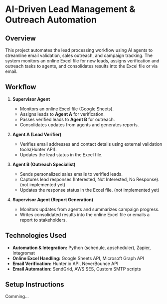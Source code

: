 # AI-Driven Lead Management & Outreach Automation

## Overview
This project automates the lead processing workflow using AI agents to streamline email validation, sales outreach, and campaign tracking. The system monitors an online Excel file for new leads, assigns verification and outreach tasks to agents, and consolidates results into the Excel file or via email.

## Workflow

1. **Supervisor Agent**  
   - Monitors an online Excel file (Google Sheets).  
   - Assigns leads to **Agent A** for verification.  
   - Passes verified leads to **Agent B** for outreach.  
   - Consolidates updates from agents and generates reports.  

2. **Agent A (Lead Verifier)**  
   - Verifies email addresses and contact details using external validation tools(Hunter API).  
   - Updates the lead status in the Excel file.  

3. **Agent B (Outreach Specialist)**  
   - Sends personalized sales emails to verified leads.  
   - Captures lead responses (Interested, Not Interested, No Response). (not implemented yet)  
   - Updates the response status in the Excel file. (not implemented yet)  

4. **Supervisor Agent (Report Generation)**  
   - Monitors updates from agents and summarizes campaign progress.  
   - Writes consolidated results into the online Excel file or emails a report to stakeholders.  

## Technologies Used

- **Automation & Integration:** Python (schedule, apscheduler), Zapier, Integromat  
- **Online Excel Handling:** Google Sheets API, Microsoft Graph API  
- **Email Verification:** Hunter.io API, NeverBounce API  
- **Email Automation:** SendGrid, AWS SES, Custom SMTP scripts

## Setup Instructions
Comming...
